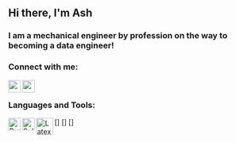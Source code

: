 <!--- The below is used to add a GIF --->
<!--- ![Created GIF](https://github.com/ALS-Engineer/ALS-Engineer/blob/master/gi.gif?raw=true) --->

<!--- The below is used to add LATEX Equations --->
<!--- <img src="https://render.githubusercontent.com/render/math?math=e^{i \pi} = \text{Hello World}"> --->

## Hi there, I'm Ash 

### I am a mechanical engineer by profession on the way to becoming a data engineer!

### Connect with me:

[<img align="left" alt="ash-stephen | LinkedIn" width="25px" src="https://cdn.jsdelivr.net/npm/simple-icons@v3/icons/linkedin.svg" />][linkedin]
[<img align="left" alt="ash-stephen | Instagram" width="25px" src="https://cdn.jsdelivr.net/npm/simple-icons@v3/icons/instagram.svg" />][instagram]

<br />

### Languages and Tools:
[<img align="left" alt="Python" width="25px" src="https://upload.wikimedia.org/wikipedia/commons/thumb/c/c3/Python-logo-notext.svg/1200px-Python-logo-notext.svg.png" />]
[<img align="left" alt="SolidWorks" width="25px" src="https://icon-library.com/images/solidworks-icon/solidworks-icon-23.jpg" />]
[<img align="left" alt="Latex" width="34px" src="https://images-wixmp-ed30a86b8c4ca887773594c2.wixmp.com/f/81c7f261-f956-486d-b688-8737c82fe364/d89cugg-d51ff456-9ced-4b87-97ab-f6ff06bb9cf2.png?token=eyJ0eXAiOiJKV1QiLCJhbGciOiJIUzI1NiJ9.eyJzdWIiOiJ1cm46YXBwOiIsImlzcyI6InVybjphcHA6Iiwib2JqIjpbW3sicGF0aCI6IlwvZlwvODFjN2YyNjEtZjk1Ni00ODZkLWI2ODgtODczN2M4MmZlMzY0XC9kODljdWdnLWQ1MWZmNDU2LTljZWQtNGI4Ny05N2FiLWY2ZmYwNmJiOWNmMi5wbmcifV1dLCJhdWQiOlsidXJuOnNlcnZpY2U6ZmlsZS5kb3dubG9hZCJdfQ.zHwm4aP1Vjzx7nIMjM8IgffMslPMb_lhlBklJO4tDUw" />]



[linkedin]: https://linkedin.com/in/ash-stephen
[instagram]: https://instagram.com/livin_ash

